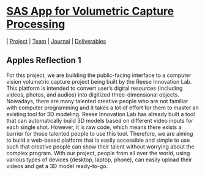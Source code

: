 # [SAS App for Volumetric Capture Processing](https://teamz-comp523.github.io/vcp/index.html) 

| [Project](https://teamz-comp523.github.io/vcp/project.html) | [Team](https://teamz-comp523.github.io/vcp/team.html) | [Journal](https://teamz-comp523.github.io/vcp/journal.html) | [Deliverables](https://teamz-comp523.github.io/vcp/deliverables.html)

## Apples Reflection 1
For this project, we are building the public-facing interface to a computer vision volumetric capture project being built by the Reese Innovation Lab. This platform is intended to convert user’s digital resources (including videos, photos, and audios) into digitized three-dimensional objects. Nowadays, there are many talented creative people who are not familiar with computer programming and it takes a lot of effort for them to master an existing tool for 3D modeling. Reese Innovation Lab has already built a tool that can automatically build 3D models based on different video inputs for each single shot. However, it is raw code, which means there exists a barrier for those talented people to use this tool. Therefore, we are aiming to build a web-based platform that is easily accessible and simple to use such that creative people can show their talent without worrying about the complex program. With our project, people from all over the world, using various types of devices (desktop, laptop, phone), can easily upload their videos and get a 3D model ready-to-go. 
